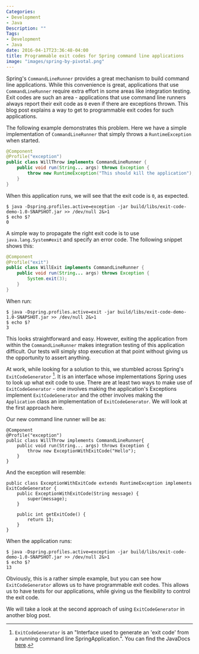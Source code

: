 ```yaml
---
Categories:
- Development
- Java
Description: ""
Tags:
- Development
- Java
date: 2016-04-17T23:36:48-04:00
title: Programmable exit codes for Spring command line applications
image: "images/spring-by-pivotal.png"
---
```

Spring's `CommandLineRunner` provides a great mechanism to build command line applications. While this convenience is great, applications that use `CommandLineRunner` require extra effort in some areas like integration testing. Exit codes are such an area - applications that use command line runners always report their exit code as `0` even if there are exceptions thrown. This blog post explains a way to get to programmable exit codes for such applications.

The following example demonstrates this problem. Here we have a simple implementation of `CommandLineRunner` that simply throws a `RuntimeException` when started.
```java
@Component
@Profile("exception")
public class WillThrow implements CommandLineRunner {
    public void run(String... args) throws Exception {
        throw new RuntimeException("This should kill the application");
    }
}

```
When this application runs, we will see that the exit code is `0`, as expected.

```
$ java -Dspring.profiles.active=exception -jar build/libs/exit-code-demo-1.0-SNAPSHOT.jar >> /dev/null 2&>1
$ echo $?
0
```

A simple way to propagate the right exit code is to use `java.lang.System#exit` and specify an error code. The following snippet shows this:

```java
@Component
@Profile("exit")
public class WillExit implements CommandLineRunner {
    public void run(String... args) throws Exception {
        System.exit(3);
    }
}
```

When run:

```
$ java -Dspring.profiles.active=exit -jar build/libs/exit-code-demo-1.0-SNAPSHOT.jar >> /dev/null 2&>1
$ echo $?
3
```

This looks straightforward and easy. However, exiting the application from within the `CommandLineRunner` makes integration testing of this application difficult. Our tests will simply stop execution at that point without giving us the opportunity to assert anything.

At work, while looking for a solution to this, we stumbled across Spring's `ExitCodeGenerator` [^1]. It is an interface whose implementations Spring uses to look up what exit code to use. There are at least two ways to make use of `ExitCodeGenerator` - one involves making the application's Exceptions implement `ExitCodeGenerator` and the other involves making the `Application` class an implementation of `ExitCodeGenerator`. We will look at the first approach here.

Our new command line runner will be as:

```
@Component
@Profile("exception")
public class WillThrow implements CommandLineRunner{
    public void run(String... args) throws Exception {
        throw new ExceptionWithExitCode("Hello");
    }
}
```
And the exception will resemble:

```
public class ExceptionWithExitCode extends RuntimeException implements ExitCodeGenerator {
    public ExceptionWithExitCode(String message) {
        super(message);
    }

    public int getExitCode() {
        return 13;
    }
}

```

When the application runs:

```
$ java -Dspring.profiles.active=exception -jar build/libs/exit-code-demo-1.0-SNAPSHOT.jar >> /dev/null 2&>1
$ echo $?
13
```

Obviously, this is a rather simple example, but you can see how `ExitCodeGenerator` allows us to have programmable exit codes. This allows us to have tests for our applications, while giving us the flexibility to control the exit code.

We will take a look at the second approach of using `ExitCodeGenerator` in another blog post.

[^1]: `ExitCodeGenerator` is an "Interface used to generate an 'exit code' from a running command line SpringApplication.". You can find the JavaDocs [here](http://docs.spring.io/spring-boot/docs/current/api/org/springframework/boot/ExitCodeGenerator.html).

